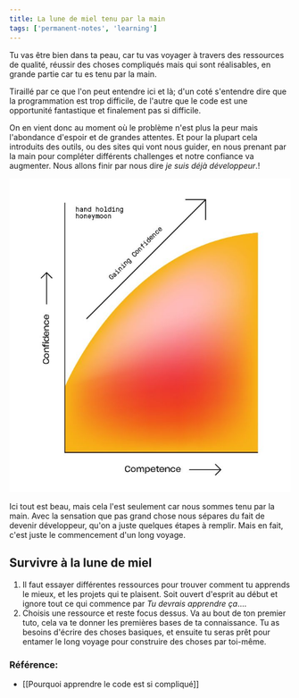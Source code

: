 ```yaml
---
title: La lune de miel tenu par la main
tags: ['permanent-notes', 'learning']
---
```


Tu vas être bien dans ta peau, car tu vas voyager à travers des ressources de qualité, réussir des choses compliqués mais qui sont réalisables, en grande partie car tu es tenu par la main. 

Tiraillé par ce que l'on peut entendre ici et là; d'un coté s'entendre dire que la programmation est trop difficile, de l'autre que le code est une opportunité fantastique et finalement pas si difficile. 

On en vient donc au moment où le problème n'est plus la peur mais l'abondance d'espoir et de grandes attentes. Et pour la plupart cela introduits des outils, ou des sites qui vont nous guider, en nous prenant par la main pour compléter différents challenges et notre confiance va augmenter. Nous allons finir par nous dire *je suis déjà développeur*.!

![lune-de-miel](lunedemiel.jpg)

Ici tout est beau, mais cela l'est seulement car nous sommes tenu par la main. Avec la sensation que pas grand chose nous sépares du fait de devenir développeur, qu'on a juste quelques étapes à remplir. Mais en fait, c'est juste le commencement d'un long voyage.

## Survivre à la lune de miel

1. Il faut essayer différentes ressources pour trouver comment tu apprends le mieux, et les projets qui te plaisent. Soit ouvert d'esprit au début et ignore tout ce qui commence par *Tu devrais apprendre ça*....
2. Choisis une ressource et reste focus dessus. Va au bout de ton premier tuto, cela va te donner les premières bases de ta connaissance. Tu as besoins d'écrire des choses basiques, et ensuite tu seras prêt pour entamer le long voyage pour construire des choses par toi-même. 

### Référence: 
- [[Pourquoi apprendre le code est si compliqué]]